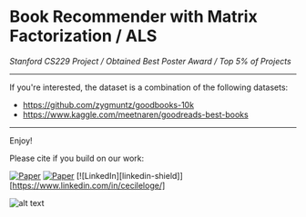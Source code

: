 # Book Recommender with Matrix Factorization / ALS
*Stanford CS229 Project / Obtained Best Poster Award / Top 5% of Projects*

----

If you're interested, the dataset is a combination of the following datasets:
* https://github.com/zygmuntz/goodbooks-10k
* https://www.kaggle.com/meetnaren/goodreads-best-books 

----

Enjoy!

Please cite if you build on our work:


[![Paper](https://img.shields.io/badge/paper2019-stanford-blue)](http://cs229.stanford.edu/proj2019aut/data/manual/book.pdf)
[![Paper](https://img.shields.io/badge/award2019-best%20poster-brightgreen)](http://cs229.stanford.edu/proj2019aut/data/assignment_308875_raw/26478633.pdf)
[![LinkedIn][linkedin-shield]][https://www.linkedin.com/in/cecileloge/]
<!--
* Paper: http://cs229.stanford.edu/proj2019aut/data/manual/book.pdf
* Poster: http://cs229.stanford.edu/proj2019aut/data/assignment_308875_raw/26478633.pdf
-->

![alt text](https://github.com/cecileloge/cs229-RecoBook/blob/master/Poster.png?raw=true)
